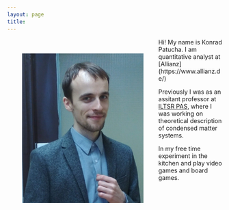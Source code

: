 ```yaml
---
layout: page
title: 
---
```

<img src="ja.jpg" align="left" height="350px" style="margin:35px">
Hi! My name is Konrad Patucha. I am quantitative analyst at [Allianz](https://www.allianz.de/)

Previously I was as an assitant professor at [ILTSR PAS](https://www.intibs.pl/), where I was working on theoretical description of condensed matter systems.

In my free time experiment in the kitchen and play video games and board games.
